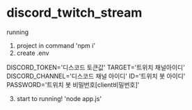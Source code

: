 # discord_twitch_stream

running
1. project in command 'npm i'
2. create .env
 
DISCORD_TOKEN='디스코드 토큰값'
TARGET='트위치 채널아이디'
DISCORD_CHANNEL='디스코드 채널 아이디'
ID='트위치 봇 아이디'
PASSWORD='트위치 봇 비밀번호[client비밀번호]'

3. start to running!  'node app.js'
